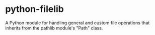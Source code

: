 # python-filelib
A Python module for handling general and custom file operations that inherits from the pathlib module's "Path" class.
